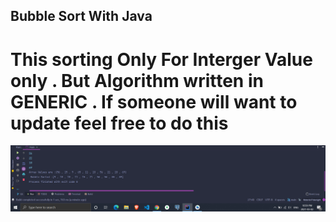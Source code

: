 ## Bubble Sort With Java 

# This sorting Only For Interger Value only . But Algorithm written in GENERIC . If someone will want to update feel free to do this

<img src="output/2.png"/>